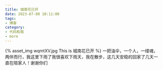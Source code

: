 ```yaml
---
title: 城南花已开
date: 2023-07-08 10:11:00
tags:
- 博客
category:
- 代码和我
- more
---
```

{% asset_img wqmtXV.jpg This is 城南花已开 %}
一把油伞，一个人，一缕魂，两伴而行，我这里下雨了我很喜欢下雨天，我在散步，这几天安稳的回家了几天一直在陪家人！谢谢你们